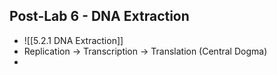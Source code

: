 ## Post-Lab 6 - DNA Extraction
- ![[5.2.1 DNA Extraction]]
- Replication -> Transcription -> Translation (Central Dogma)
- 
